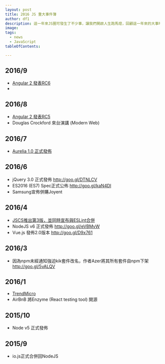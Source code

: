 ```yaml
---
layout: post
title: 2016 JS 重大事件簿
author: df1
description: 這一年來JS圈可發生了不少事，讓我們開啟人生跑馬燈，回顧這一年來的大事吧！
image:
tags:
  - news
  - JavaScript
tableOfContents:

---
```

## 2016/9
- [Angular 2 發表RC6](http://angularjs.blogspot.tw/2016/09/angular-2-rc6_1.html)
- 
## 2016/8
- [Angular 2 發表RC5](http://goo.gl/ix2bI4)
- Douglas Crockford 來台演講 (Modern Web)

## 2016/7
- [Aurelia 1.0 正式發佈](http://goo.gl/jp4ZCe)

## 2016/6
- jQuery 3.0 正式發佈 http://goo.gl/DTNLCV
- ES2016 (ES7) Spec正式公佈 http://goo.gl/kaN4Dl
- Samsung宣佈併購Joyent


## 2016/4
- [JSCS推出第3版，並同時宣布與ESLint合併](http://eslint.org/blog/2016/04/welcoming-jscs-to-eslint)
- NodeJS v6 正式發佈 http://goo.gl/eVBMvW
- Vue.js 發佈2.0版本 http://goo.gl/D9x761


## 2016/3
- 因為npm未經通知強迫kik套件改名，作者Azer將其所有套件自npm下架 http://goo.gl/5vALQV

## 2016/1
- [TrendMicro](https://code.google.com/p/google-security-research/issues/detail?id=693)
- AirBnB 將Enzyme (React testing tool) 開源

## 2015/10
- Node v5 正式發佈

## 2015/9
- io.js正式合併回NodeJS
